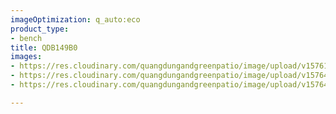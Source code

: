```yaml
---
imageOptimization: q_auto:eco
product_type:
- bench
title: QDB149B0
images:
- https://res.cloudinary.com/quangdungandgreenpatio/image/upload/v1576124536/posts/DSC07938_zi6bcd.png
- https://res.cloudinary.com/quangdungandgreenpatio/image/upload/v1576465775/posts/DSC07953_vi7fcq.jpg
- https://res.cloudinary.com/quangdungandgreenpatio/image/upload/v1576465776/posts/DSC07967_gvgneo.jpg

---
```

